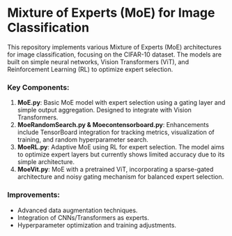 # Mixture of Experts (MoE) for Image Classification

This repository implements various Mixture of Experts (MoE) architectures for image classification, focusing on the CIFAR-10 dataset. The models are built on simple neural networks, Vision Transformers (ViT), and Reinforcement Learning (RL) to optimize expert selection.

### Key Components:
1. **MoE.py**: Basic MoE model with expert selection using a gating layer and simple output aggregation. Designed to integrate with Vision Transformers.
2. **MoeRandomSearch.py & Moecontensorboard.py**: Enhancements include TensorBoard integration for tracking metrics, visualization of training, and random hyperparameter search.
3. **MoeRL.py**: Adaptive MoE using RL for expert selection. The model aims to optimize expert layers but currently shows limited accuracy due to its simple architecture.
4. **MoeVit.py**: MoE with a pretrained ViT, incorporating a sparse-gated architecture and noisy gating mechanism for balanced expert selection.

### Improvements:
- Advanced data augmentation techniques.
- Integration of CNNs/Transformers as experts.
- Hyperparameter optimization and training adjustments.


